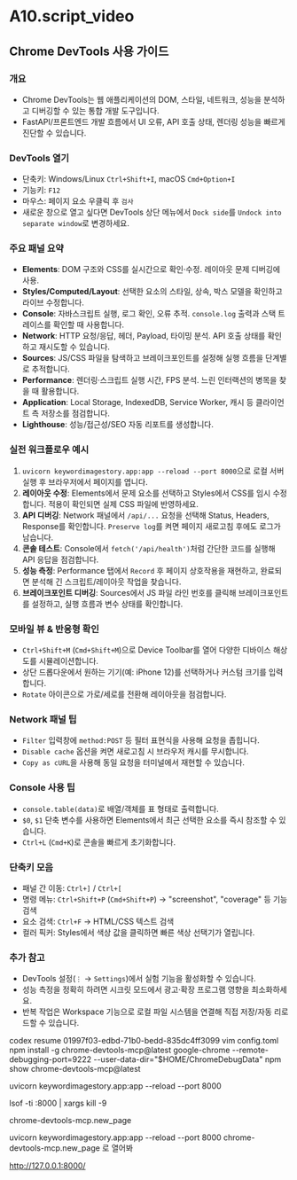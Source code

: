 # A10.script_video



## Chrome DevTools 사용 가이드

### 개요
- Chrome DevTools는 웹 애플리케이션의 DOM, 스타일, 네트워크, 성능을 분석하고 디버깅할 수 있는 통합 개발 도구입니다.
- FastAPI/프론트엔드 개발 흐름에서 UI 오류, API 호출 상태, 렌더링 성능을 빠르게 진단할 수 있습니다.

### DevTools 열기
- 단축키: Windows/Linux `Ctrl+Shift+I`, macOS `Cmd+Option+I`
- 기능키: `F12`
- 마우스: 페이지 요소 우클릭 후 `검사`
- 새로운 창으로 열고 싶다면 DevTools 상단 메뉴에서 `Dock side`를 `Undock into separate window`로 변경하세요.

### 주요 패널 요약
- **Elements**: DOM 구조와 CSS를 실시간으로 확인·수정. 레이아웃 문제 디버깅에 사용.
- **Styles/Computed/Layout**: 선택한 요소의 스타일, 상속, 박스 모델을 확인하고 라이브 수정합니다.
- **Console**: 자바스크립트 실행, 로그 확인, 오류 추적. `console.log` 출력과 스택 트레이스를 확인할 때 사용합니다.
- **Network**: HTTP 요청/응답, 헤더, Payload, 타이밍 분석. API 호출 상태를 확인하고 재시도할 수 있습니다.
- **Sources**: JS/CSS 파일을 탐색하고 브레이크포인트를 설정해 실행 흐름을 단계별로 추적합니다.
- **Performance**: 렌더링·스크립트 실행 시간, FPS 분석. 느린 인터랙션의 병목을 찾을 때 활용합니다.
- **Application**: Local Storage, IndexedDB, Service Worker, 캐시 등 클라이언트 측 저장소를 점검합니다.
- **Lighthouse**: 성능/접근성/SEO 자동 리포트를 생성합니다.

### 실전 워크플로우 예시
1. `uvicorn keywordimagestory.app:app --reload --port 8000`으로 로컬 서버 실행 후 브라우저에서 페이지를 엽니다.
2. **레이아웃 수정**: Elements에서 문제 요소를 선택하고 Styles에서 CSS를 임시 수정합니다. 적용이 확인되면 실제 CSS 파일에 반영하세요.
3. **API 디버깅**: Network 패널에서 `/api/...` 요청을 선택해 Status, Headers, Response를 확인합니다. `Preserve log`를 켜면 페이지 새로고침 후에도 로그가 남습니다.
4. **콘솔 테스트**: Console에서 `fetch('/api/health')`처럼 간단한 코드를 실행해 API 응답을 점검합니다.
5. **성능 측정**: Performance 탭에서 `Record` 후 페이지 상호작용을 재현하고, 완료되면 분석해 긴 스크립트/레이아웃 작업을 찾습니다.
6. **브레이크포인트 디버깅**: Sources에서 JS 파일 라인 번호를 클릭해 브레이크포인트를 설정하고, 실행 흐름과 변수 상태를 확인합니다.

### 모바일 뷰 & 반응형 확인
- `Ctrl+Shift+M` (`Cmd+Shift+M`)으로 Device Toolbar를 열어 다양한 디바이스 해상도를 시뮬레이션합니다.
- 상단 드롭다운에서 원하는 기기(예: iPhone 12)를 선택하거나 커스텀 크기를 입력합니다.
- `Rotate` 아이콘으로 가로/세로를 전환해 레이아웃을 점검합니다.

### Network 패널 팁
- `Filter` 입력창에 `method:POST` 등 필터 표현식을 사용해 요청을 좁힙니다.
- `Disable cache` 옵션을 켜면 새로고침 시 브라우저 캐시를 무시합니다.
- `Copy as cURL`을 사용해 동일 요청을 터미널에서 재현할 수 있습니다.

### Console 사용 팁
- `console.table(data)`로 배열/객체를 표 형태로 출력합니다.
- `$0`, `$1` 단축 변수를 사용하면 Elements에서 최근 선택한 요소를 즉시 참조할 수 있습니다.
- `Ctrl+L` (`Cmd+K`)로 콘솔을 빠르게 초기화합니다.

### 단축키 모음
- 패널 간 이동: `Ctrl+]` / `Ctrl+[`
- 명령 메뉴: `Ctrl+Shift+P` (`Cmd+Shift+P`) → "screenshot", "coverage" 등 기능 검색
- 요소 검색: `Ctrl+F` → HTML/CSS 텍스트 검색
- 컬러 픽커: Styles에서 색상 값을 클릭하면 빠른 색상 선택기가 열립니다.

### 추가 참고
- DevTools 설정(`⋮` → `Settings`)에서 실험 기능을 활성화할 수 있습니다.
- 성능 측정을 정확히 하려면 시크릿 모드에서 광고·확장 프로그램 영향을 최소화하세요.
- 반복 작업은 Workspace 기능으로 로컬 파일 시스템을 연결해 직접 저장/자동 리로드할 수 있습니다.

codex resume 01997f03-edbd-71b0-bedd-835dc4ff3099
vim config.toml 
npm install -g chrome-devtools-mcp@latest
google-chrome --remote-debugging-port=9222 --user-data-dir="$HOME/ChromeDebugData"
npm show chrome-devtools-mcp@latest

uvicorn keywordimagestory.app:app --reload --port 8000


lsof -ti :8000 | xargs kill -9

chrome-devtools-mcp.new_page 


 uvicorn keywordimagestory.app:app --reload --port 8000 chrome-devtools-mcp.new_page 로 열어봐

 http://127.0.0.1:8000/